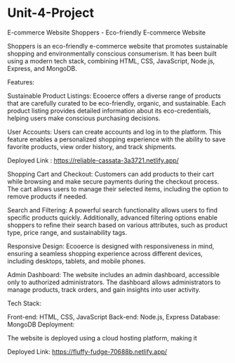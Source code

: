 # Unit-4-Project
E-commerce Website
Shoppers - Eco-friendly E-commerce Website

Shoppers is an eco-friendly e-commerce website that promotes sustainable shopping and environmentally conscious consumerism. It has been built using a modern tech stack, combining HTML, CSS, JavaScript, Node.js, Express, and MongoDB.

Features:

Sustainable Product Listings: Ecooerce offers a diverse range of products that are carefully curated to be eco-friendly, organic, and sustainable. Each product listing provides detailed information about its eco-credentials, helping users make conscious purchasing decisions.

User Accounts: Users can create accounts and log in to the platform. This feature enables a personalized shopping experience with the ability to save favorite products, view order history, and track shipments.

Deployed Link : https://reliable-cassata-3a3721.netlify.app/

Shopping Cart and Checkout: Customers can add products to their cart while browsing and make secure payments during the checkout process. The cart allows users to manage their selected items, including the option to remove products if needed.

Search and Filtering: A powerful search functionality allows users to find specific products quickly. Additionally, advanced filtering options enable shoppers to refine their search based on various attributes, such as product type, price range, and sustainability tags.

Responsive Design: Ecooerce is designed with responsiveness in mind, ensuring a seamless shopping experience across different devices, including desktops, tablets, and mobile phones.

Admin Dashboard: The website includes an admin dashboard, accessible only to authorized administrators. The dashboard allows administrators to manage products, track orders, and gain insights into user activity.

Tech Stack:

Front-end: HTML, CSS, JavaScript
Back-end: Node.js, Express
Database: MongoDB
Deployment:

The website is deployed using a cloud hosting platform, making it 

Deployed Link: https://fluffy-fudge-70688b.netlify.app/

